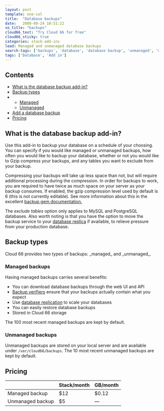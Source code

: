 ```yaml
---
layout: post
template: one-col
title:  "Database backups"
date:   2080-09-24 10:51:22
so_title: "backups"
cloud66_text: "Try Cloud 66 for free"
cloud66_sticky: true
categories: stack-add-ins
lead: Managed and unmanaged database backups
search-tags: ['backups', 'database', 'database backup', 'unmanaged', 'managed']
tags: ['Database', 'Add in']
---
```


<h2>Contents</h2>
<ul class="page-toc">
	<li>
		<a href="#intro">What is the database backup add-in?</a>
	</li>
	<li>
		<a href="#types">Backup types</a>
	</li>
    <li>
        <ul>
        <li><a href="#managed">Managed</a></li>
        <li><a href="#unmanaged">Unmanaged</a></li>
        </ul>
    </li>
    <li>
        <a href="#add">Add a database backup</a>
    </li>
	<li>
		<a href="#pricing">Pricing</a>
	</li>
</ul>

<h2 id="intro">What is the database backup add-in?</h2>
Use this add-in to backup your database on a schedule of your choosing. You can specify if you would like managed or unmanaged backups, how often you would like to backup your database, whether or not you would like to Gzip compress your backups, and any tables you want to exclude from your backup.

Compressing your backups will take up less space than not, but will require additional processing during the compression. In order for backups to work, you are required to have twice as much space on your server as your backup consumes. If enabled, the gzip compression level used by default is 6 (this is not currently editable). See more information about this in the excellent <a href='https://github.com/meskyanichi/backup/wiki/Compressors' target='_blank'>backup gem documentation.</a>

The <i>exclude tables</i> option only applies to MySQL and PostgreSQL databases. Also worth noting is that you have the option to move the backup service to your [database replica](/database-management/database-replication) if available, to relieve pressure from your production database.

<h2 id="types">Backup types</h2>
Cloud 66 provides two types of backups: _managed_ and _unmanaged_.

<h3 id="managed">Managed backups</h3>
Having managed backups carries several benefits:

- You can download database backups through the web UI and API
- [Backup verifiers](/database-management/backup-verification) ensure that your backups actually contain what you expect
- Use [database replication](/database-management/database-replication) to scale your databases
- You can easily restore database backups
- Stored in Cloud 66 storage

The 100 most recent managed backups are kept by default.

<h3 id="unmanaged">Unmanaged backups</h3>

Unmanaged backups are stored on your local server and are available under `/var/cloud66/backups`. The 10 most recent unmanaged backups are kept by default.

<h2 id="pricing">Pricing</h2>

<table class='table table-bordered table-striped table-small'>
    <thead>
        <tr>
            <th align="center"></th>
            <th align="center">Stack/month</th>
            <th align="center">GB/month</th>
        </tr>
    </thead>
    <tbody>
        <tr>
            <td>Managed backup</td>
            <td>$12</td>
            <td>$0.12</td>
        </tr>
        <tr>
            <td>Unmanaged backup</td>
            <td>$5</td>
            <td>&mdash;</td>
        </tr>
    </tbody>
</table>
